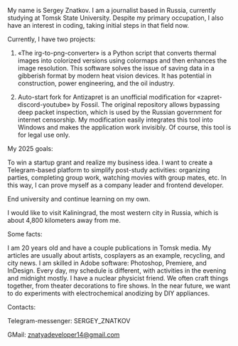 My name is Sergey Znatkov. I am a journalist based in Russia, currently studying at Tomsk State University. Despite my primary occupation, I also have an interest in coding, taking initial steps in that field now.

Currently, I have two projects:

1. «The irg-to-png-converter» is a Python script that converts thermal images into colorized versions using colormaps and then enhances the image resolution. This software solves the issue of saving data in a gibberish format
by modern heat vision devices. It has potential in construction, power engineering, and the oil industry.

2. Auto-start fork for Antizapret is an unofficial modification for «zapret-discord-youtube» by Fossil. The original repository allows bypassing deep packet inspection,
which is used by the Russian government for internet censorship. My modification easily integrates this tool into Windows and makes the application work invisibly. Of course, this tool is for legal use only.

My 2025 goals:

To win a startup grant and realize my business idea. I want to create a Telegram-based platform to simplify post-study activities: organizing parties, completing group work,
watching movies with group mates, etc. In this way, I can prove myself as a company leader and frontend developer.

End university and continue learning on my own.

I would like to visit Kaliningrad, the most western city in Russia, which is about 4,800 kilometers away from me.

Some facts:

I am 20 years old and have a couple publications in Tomsk media. My articles are usually about artists, cosplayers as an example, recycling, and city news. I am skilled in Adobe software:
Photoshop, Premiere, and InDesign. Every day, my schedule is different, with activities in the evening and midnight mostly. I have a nuclear physicist friend. We often craft things together,
from theater decorations to fire shows. In the near future, we want to do experiments with electrochemical anodizing by DIY appliances.

Contacts:

Telegram-messenger: SERGEY_ZNATKOV

GMail: znatyadeveloper14@gmail.com
<!---
SergeyZnatkov/SergeyZnatkov is a ✨ special ✨ repository because its `README.md` (this file) appears on your GitHub profile.
You can click the Preview link to take a look at your changes.
--->
